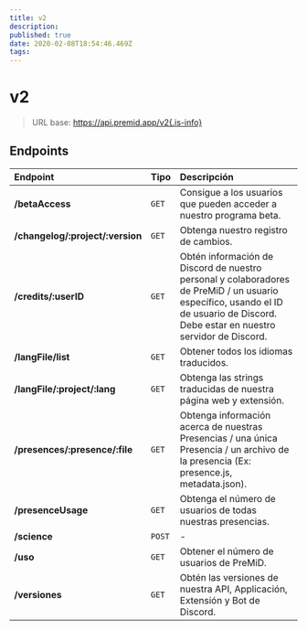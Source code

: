 ```yaml
---
title: v2
description:
published: true
date: 2020-02-08T18:54:46.469Z
tags:
---
```


# v2

> URL base: https://api.premid.app/v2{.is-info}


## Endpoints

<table>
  <thead>
    <tr>
      <th style="text-align:left">Endpoint</th>
      <th style="text-align:left">Tipo</th>
      <th style="text-align:left">Descripción</th>
    </tr>
  </thead>
  <tbody>
    <tr>
      <td style="text-align:left"><b>/betaAccess</b>
      </td>
      <td style="text-align:left"><code>GET</code></td>
      <td style="text-align:left">Consigue a los usuarios que pueden acceder a nuestro programa beta.</td>
    </tr>
    <tr>
      <td style="text-align:left"><b>/changelog/:project/:version</b>
      </td>
      <td style="text-align:left"><code>GET</code></td>
      <td style="text-align:left">Obtenga nuestro registro de cambios.</td>
    </tr>
    <tr>
      <td style="text-align:left"><b>/credits/:userID</b>
      </td>
      <td style="text-align:left"><code>GET</code></td>
      <td style="text-align:left">Obtén información de Discord de nuestro personal y colaboradores de PreMiD / un usuario específico, usando el ID de usuario de Discord. Debe estar en nuestro servidor de Discord.</td>
    </tr>
    <tr>
      <td style="text-align:left"><b>/langFile/list</b>
      </td>
      <td style="text-align:left"><code>GET</code></td>
      <td style="text-align:left">Obtener todos los idiomas traducidos.</td>
    </tr>
    <tr>
      <td style="text-align:left"><b>/langFile/:project/:lang</b>
      </td>
      <td style="text-align:left"><code>GET</code></td>
      <td style="text-align:left">Obtenga las strings traducidas de nuestra página web y extensión.</td>
    </tr>
    <tr>
      <td style="text-align:left"><b>/presences/:presence/:file</b>
      </td>
      <td style="text-align:left"><code>GET</code></td>
      <td style="text-align:left">Obtenga información acerca de nuestras Presencias / una única Presencia / un archivo de la presencia (Ex: presence.js, metadata.json).</td>
    </tr>
    <tr>
      <td style="text-align:left"><b>/presenceUsage</b>
      </td>
      <td style="text-align:left"><code>GET</code></td>
      <td style="text-align:left">Obtenga el número de usuarios de todas nuestras presencias.</td>
    </tr>
    <tr>
      <td style="text-align:left"><b>/science</b>
      </td>
      <td style="text-align:left"><code>POST</code></td>
      <td style="text-align:left">-</td>
    </tr>
    <tr>
      <td style="text-align:left"><b>/uso</b>
      </td>
      <td style="text-align:left"><code>GET</code></td>
      <td style="text-align:left">Obtener el número de usuarios de PreMiD.</td>
    </tr>
    <tr>
      <td style="text-align:left"><b>/versiones</b>
      </td>
      <td style="text-align:left"><code>GET</code></td>
      <td style="text-align:left">Obtén las versiones de nuestra API, Applicación, Extensión y Bot de Discord.</td>
    </tr>
  </tbody>
</table>

